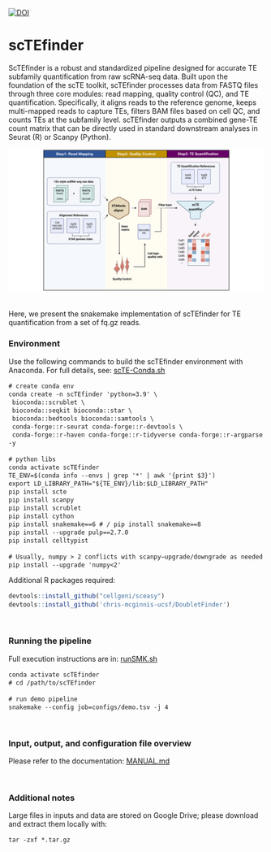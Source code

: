 [![DOI](https://zenodo.org/badge/1010980213.svg)](https://doi.org/10.5281/zenodo.17396260)


# scTEfinder 

ScTEfinder is a robust and standardized pipeline designed for accurate TE subfamily quantification from raw scRNA-seq data. Built upon the foundation of the scTE toolkit, scTEfinder processes data from FASTQ files through three core modules: read mapping, quality control (QC), and TE quantification. Specifically, it aligns reads to the reference genome, keeps multi-mapped reads to capture TEs, filters BAM files based on cell QC, and counts TEs at the subfamily level. scTEfinder outputs a combined gene-TE count matrix that can be directly used in standard downstream analyses in Seurat (R) or Scanpy (Python).

![Pipeline](https://github.com/synnimeng/scTEfinder/blob/main/imgs/pipeline.png "scTEfinder Pipeline") 

Here, we present the snakemake implementation of scTEfinder for TE quantification from a set of fq.gz reads.
<br/>

### Environment

Use the following commands to build the scTEfinder environment with Anaconda.
For full details, see: [scTE-Conda.sh](https://github.com/synnimeng/scTEfinder/blob/main/scTE-Conda.sh)

```shell
# create conda env
conda create -n scTEfinder 'python=3.9' \
 bioconda::scrublet \
 bioconda::seqkit bioconda::star \
 bioconda::bedtools bioconda::samtools \
 conda-forge::r-seurat conda-forge::r-devtools \
 conda-forge::r-haven conda-forge::r-tidyverse conda-forge::r-argparse -y

# python libs
conda activate scTEfinder
TE_ENV=$(conda info --envs | grep '*' | awk '{print $3}')
export LD_LIBRARY_PATH="${TE_ENV}/lib:$LD_LIBRARY_PATH"
pip install scte
pip install scanpy
pip install scrublet
pip install cython
pip install snakemake==6 # / pip install snakemake==8
pip install --upgrade pulp==2.7.0
pip install celltypist

# Usually, numpy > 2 conflicts with scanpy—upgrade/downgrade as needed
pip install --upgrade 'numpy<2'

```

Additional R packages required:

```R
devtools::install_github("cellgeni/sceasy")
devtools::install_github('chris-mcginnis-ucsf/DoubletFinder')
```
<br/>

### Running the pipeline

Full execution instructions are in: [runSMK.sh](https://github.com/synnimeng/scTEfinder/blob/main/runSMK.sh)

```shell
conda activate scTEfinder
# cd /path/to/scTEfinder

# run demo pipeline
snakemake --config job=configs/demo.tsv -j 4
```
<br/>

### Input, output, and configuration file overview

Please refer to the documentation: [MANUAL.md](https://github.com/synnimeng/scTEfinder/blob/main/MANUAL.md)

<br/>

### Additional notes

Large files in inputs and data are stored on Google Drive; please download and extract them locally with:

```shell
tar -zxf *.tar.gz
```














